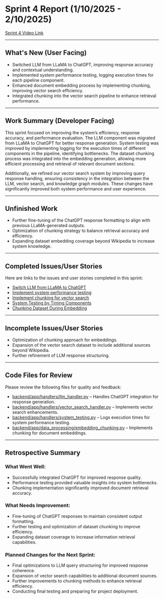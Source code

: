 # Sprint 4 Report (1/10/2025 - 2/10/2025)

[Sprint 4 Video Link](#)

---

## What's New (User Facing)
* Switched LLM from LLaMA to ChatGPT, improving response accuracy and contextual understanding.
* Implemented system performance testing, logging execution times for each pipeline component.
* Enhanced document embedding process by implementing chunking, improving vector search efficiency.
* Integrated chunking into the vector search pipeline to enhance retrieval performance.

---

## Work Summary (Developer Facing)
This sprint focused on improving the system’s efficiency, response accuracy, and performance evaluation. The LLM component was migrated from LLaMA to ChatGPT for better response generation. System testing was improved by implementing logging for the execution times of different components in the pipeline, identifying bottlenecks. The dataset chunking process was integrated into the embedding generation, allowing more efficient processing and retrieval of relevant document sections. 

Additionally, we refined our vector search system by improving query response handling, ensuring consistency in the integration between the LLM, vector search, and knowledge graph modules. These changes have significantly improved both system performance and user experience.

---

## Unfinished Work
* Further fine-tuning of the ChatGPT response formatting to align with previous LLaMA-generated outputs.
* Optimization of chunking strategy to balance retrieval accuracy and efficiency.
* Expanding dataset embedding coverage beyond Wikipedia to increase system knowledge.

---

## Completed Issues/User Stories
Here are links to the issues and user stories completed in this sprint:

- [Switch LLM from LLaMA to ChatGPT](https://github.com/mollyiverson/ACME10-HE-RAGApp/issues/76)  
- [Implement system performance testing](https://github.com/mollyiverson/ACME10-HE-RAGApp/issues/77)  
- [Implement chunking for vector search](https://github.com/mollyiverson/ACME10-HE-RAGApp/issues/78)  
- [System Testing by Timing Components](https://github.com/mollyiverson/ACME10-HE-RAGApp/issues/79)  
- [Chunking Dataset During Embedding](https://github.com/mollyiverson/ACME10-HE-RAGApp/issues/81)  

---

## Incomplete Issues/User Stories
- Optimization of chunking approach for embeddings.
- Expansion of the vector search dataset to include additional sources beyond Wikipedia.
- Further refinement of LLM response structuring.

---

## Code Files for Review
Please review the following files for quality and feedback:
- [backend/app/handlers/llm_handler.py](https://github.com/mollyiverson/ACME10-HE-RAGApp/blob/main/backend/app/handlers/llm_handler.py) – Handles ChatGPT integration for response generation.
- [backend/app/handlers/vector_search_handler.py](https://github.com/mollyiverson/ACME10-HE-RAGApp/blob/main/backend/app/handlers/vector_search_handler.py) – Implements vector search enhancements.
- [backend/app/handlers/system_testing.py](https://github.com/mollyiverson/ACME10-HE-RAGApp/blob/main/backend/app/handlers/system_testing.py) – Logs execution times for system performance testing.
- [backend/app/data_processing/embedding_chunking.py](https://github.com/mollyiverson/ACME10-HE-RAGApp/blob/main/backend/app/data_processing/embedding_chunking.py) – Implements chunking for document embeddings.

---

## Retrospective Summary
### What Went Well:
* Successfully integrated ChatGPT for improved response quality.
* Performance testing provided valuable insights into system bottlenecks.
* Chunking implementation significantly improved document retrieval accuracy.

### What Needs Improvement:
* Fine-tuning of ChatGPT responses to maintain consistent output formatting.
* Further testing and optimization of dataset chunking to improve efficiency.
* Expanding dataset coverage to increase information retrieval capabilities.

### Planned Changes for the Next Sprint:
* Final optimizations to LLM query structuring for improved response coherence.
* Expansion of vector search capabilities to additional document sources.
* Further improvements to chunking methods to enhance retrieval efficiency.
* Conducting final testing and preparing for project deployment.

